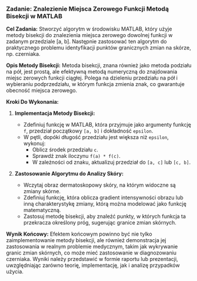 ### Zadanie: Znalezienie Miejsca Zerowego Funkcji Metodą Bisekcji w MATLAB

**Cel Zadania:**
Stworzyć algorytm w środowisku MATLAB, który użyje metody bisekcji do znalezienia miejsca zerowego dowolnej funkcji w zadanym przedziale [a, b]. Następnie zastosować ten algorytm do praktycznego problemu identyfikacji punktów granicznych zmian na skórze, np. czerniaka.

**Opis Metody Bisekcji:**
Metoda bisekcji, znana również jako metoda podziału na pół, jest prostą, ale efektywną metodą numeryczną do znajdowania miejsc zerowych funkcji ciągłej. Polega na dzieleniu przedziału na pół i wybieraniu podprzedziału, w którym funkcja zmienia znak, co gwarantuje obecność miejsca zerowego.

**Kroki Do Wykonania:**
1. **Implementacja Metody Bisekcji:**
   - Zdefiniuj funkcję w MATLAB, która przyjmuje jako argumenty funkcję `f`, przedział początkowy `[a, b]` i dokładność `epsilon`.
   - W pętli, dopóki długość przedziału jest większa niż `epsilon`, wykonuj:
     - Oblicz środek przedziału `c`.
     - Sprawdź znak iloczynu `f(a) * f(c)`.
     - W zależności od znaku, aktualizuj przedział do `[a, c]` lub `[c, b]`.

2. **Zastosowanie Algorytmu do Analizy Skóry:**
   - Wczytaj obraz dermatoskopowy skóry, na którym widoczne są zmiany skórne.
   - Zdefiniuj funkcję, która oblicza gradient intensywności obrazu lub inną charakterystykę zmiany, którą można modelować jako funkcję matematyczną.
   - Zastosuj metodę bisekcji, aby znaleźć punkty, w których funkcja ta przekracza określony próg, sugerując granice zmian skórnych.

**Wynik Końcowy:**
Efektem końcowym powinno być nie tylko zaimplementowanie metody bisekcji, ale również demonstracja jej zastosowania w realnym problemie medycznym, takim jak wykrywanie granic zmian skórnych, co może mieć zastosowanie w diagnozowaniu czerniaka. Wyniki należy przedstawić w formie raportu lub prezentacji, uwzględniając zarówno teorię, implementację, jak i analizę przypadków użycia.
